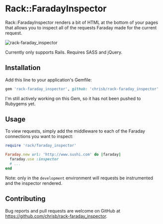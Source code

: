 # Rack::FaradayInspector

Rack::FaradayInspector renders a bit of HTML at the bottom of your pages that allows you to inspect all of the requests Faraday made for the current request.

![rack-faraday_inspector](https://cloud.githubusercontent.com/assets/29424/13030496/029e5f7a-d262-11e5-886c-1b8e3b8a6260.gif)

Currently only supports Rails. Requires SASS and jQuery.

## Installation

Add this line to your application's Gemfile:

```ruby
gem 'rack-faraday_inspector', github: 'chrisb/rack-faraday_inspector'
```

I'm still actively working on this Gem, so it has not been pushed to Rubygems yet.

## Usage

To view requests, simply add the middleware to each of the Faraday connections you want to inspect:

```ruby
require 'rack/faraday_inspector'

Faraday.new url: 'http://www.sushi.com' do |faraday|
  faraday.use :inspector
  # ...
end
```

Note: only in the `development` environment will requests be instrumented and the inspector rendered.

## Contributing

Bug reports and pull requests are welcome on GitHub at https://github.com/chrisb/rack-faraday_inspector.
